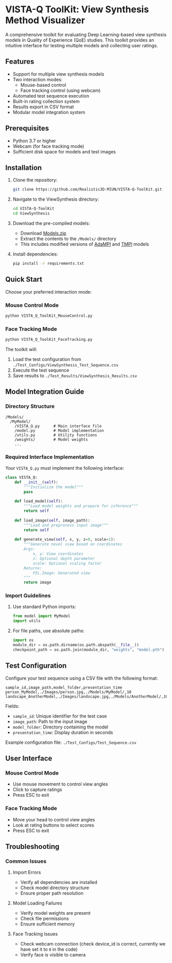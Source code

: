 # VISTA-Q ToolKit: View Synthesis Method Visualizer

A comprehensive toolkit for evaluating Deep Learning-based view synthesis models in Quality of Experience (QoE) studies. This toolkit provides an intuitive interface for testing multiple models and collecting user ratings.

## Features

- Support for multiple view synthesis models
- Two interaction modes:
  - Mouse-based control
  - Face tracking control (using webcam)
- Automated test sequence execution
- Built-in rating collection system
- Results export in CSV format
- Modular model integration system

## Prerequisites

- Python 3.7 or higher
- Webcam (for face tracking mode)
- Sufficient disk space for models and test images

## Installation

1. Clone the repository:
    ```bash
    git clone https://github.com/Realistic3D-MIUN/VISTA-Q-ToolKit.git
    ```

2. Navigate to the ViewSynthesis directory:
    ```bash
    cd VISTA-Q-ToolKit
    cd ViewSynthesis
    ```

3. Download the pre-compiled models:
    - Download [Models.zip](Will_Add_Later)
    - Extract the contents to the `/Models/` directory
    - This includes modified versions of [AdaMPI](https://github.com/yxuhan/AdaMPI) and [TMPI](https://github.com/facebookresearch/TMPI) models

4. Install dependencies:
    ```bash
    pip install -r requirements.txt
    ```

## Quick Start

Choose your preferred interaction mode:

### Mouse Control Mode
```bash
python VISTA_Q_ToolKit_MouseControl.py
```

### Face Tracking Mode
```bash
python VISTA_Q_ToolKit_FaceTracking.py
```

The toolkit will:
1. Load the test configuration from `./Test_Configs/ViewSynthesis_Test_Sequence.csv`
2. Execute the test sequence
3. Save results to `./Test_Results/ViewSynthesis_Results.csv`

## Model Integration Guide

### Directory Structure
```
/Models/
  /MyModel/
    /VISTA_Q.py      # Main interface file
    /model.py        # Model implementation
    /utils.py        # Utility functions
    /weights/        # Model weights
    ...
```

### Required Interface Implementation

Your `VISTA_Q.py` must implement the following interface:

```python
class VISTA_Q:
    def __init__(self):
        """Initialize the model"""
        pass
        
    def load_model(self):
        """Load model weights and prepare for inference"""
        return self
        
    def load_image(self, image_path):
        """Load and preprocess input image"""
        return self
        
    def generate_view(self, x, y, z=0, scale=1):
        """Generate novel view based on coordinates
        Args:
            x, y: View coordinates
            z: Optional depth parameter
            scale: Optional scaling factor
        Returns:
            PIL.Image: Generated view
        """
        return image
```

### Import Guidelines

1. Use standard Python imports:
   ```python
   from model import MyModel
   import utils
   ```

2. For file paths, use absolute paths:
   ```python
   import os
   module_dir = os.path.dirname(os.path.abspath(__file__))
   checkpoint_path = os.path.join(module_dir, "weights", "model.pth")
   ```

## Test Configuration

Configure your test sequence using a CSV file with the following format:

```csv
sample_id,image_path,model_folder,presentation_time
person_MyModel,./Images/person.jpg,./Models/MyModel/,10
landscape_AnotherModel,./Images/landscape.jpg,./Models/AnotherModel/,10
```

Fields:
- `sample_id`: Unique identifier for the test case
- `image_path`: Path to the input image
- `model_folder`: Directory containing the model
- `presentation_time`: Display duration in seconds

Example configuration file: `./Test_Configs/Test_Sequence.csv`

## User Interface

### Mouse Control Mode
- Use mouse movement to control view angles
- Click to capture ratings
- Press ESC to exit

### Face Tracking Mode
- Move your head to control view angles
- Look at rating buttons to select scores
- Press ESC to exit

## Troubleshooting

### Common Issues

1. Import Errors
   - Verify all dependencies are installed
   - Check model directory structure
   - Ensure proper path resolution

2. Model Loading Failures
   - Verify model weights are present
   - Check file permissions
   - Ensure sufficient memory

3. Face Tracking Issues
   - Check webcam connection (check device_id is correct, currently we have set it to `0` in the code)
   - Verify face is visible to camera
